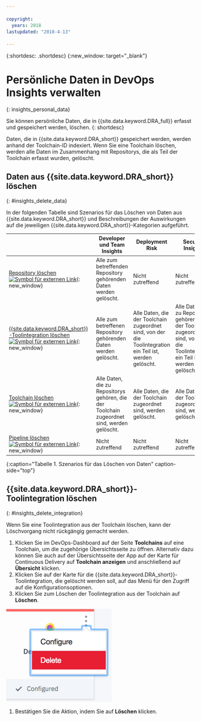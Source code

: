 ```yaml
---

copyright:
  years: 2018
lastupdated: "2018-4-13"

---
```


{:shortdesc: .shortdesc}
{:new_window: target="_blank"}

# Persönliche Daten in DevOps Insights verwalten
{: insights_personal_data}

Sie können persönliche Daten, die in {{site.data.keyword.DRA_full}} erfasst und gespeichert werden, löschen.
{: shortdesc}

Daten, die in {{site.data.keyword.DRA_short}} gespeichert werden, werden anhand der Toolchain-ID indexiert. Wenn Sie eine Toolchain löschen, werden alle Daten im Zusammenhang mit Repositorys, die als Teil der Toolchain erfasst wurden, gelöscht. 

## Daten aus {{site.data.keyword.DRA_short}} löschen
{: #insights_delete_data}

In der folgenden Tabelle sind Szenarios für das Löschen von Daten aus {{site.data.keyword.DRA_short}} und Beschreibungen der Auswirkungen auf die jeweiligen {{site.data.keyword.DRA_short}}-Kategorien aufgeführt.

|  | Developer und Team Insights | Deployment Risk | Security Insights |
|---------|-------------|-------------|-------------|
| [Repository löschen ![Symbol für externen Link](../../icons/launch-glyph.svg "Symbol für externen Link")](/docs/services/ContinuousDelivery/cd_personal_data.html#managing_grit_data){: new_window} |	Alle zum betreffenden Repository gehörenden Daten werden gelöscht.  | Nicht zutreffend| Nicht zutreffend|
| [{{site.data.keyword.DRA_short}}-Toolintegration löschen ![Symbol für externen Link](../../icons/launch-glyph.svg "Symbol für externen Link")](/docs/services/ContinuousDelivery/cd_personal_data.html#managing_toolchains){: new_window} |	Alle zum betreffenen Repository gehörenden Daten werden gelöscht.  | Alle Daten, die der Toolchain zugeordnet sind, von der die Toolintegration ein Teil ist, werden gelöscht. | Alle Daten, die zu Repositorys gehören, die der Toolchain zugeordnet sind, von der die Toolintegration ein Teil ist, werden gelöscht. |
| [Toolchain löschen ![Symbol für externen Link](../../icons/launch-glyph.svg "Symbol für externen Link")](/docs/services/ContinuousDelivery/cd_personal_data.html#managing_toolchains){: new_window} | Alle Daten, die zu Repositorys gehören, die der Toolchain zugeordnet sind, werden gelöscht. | Alle Daten, die der Toolchain zugeordnet sind, werden gelöscht. | Alle Daten, die der Toolchain zugeordnet sind, werden gelöscht. |
| [Pipeline löschen ![Symbol für externen Link](../../icons/launch-glyph.svg "Symbol für externen Link")](/docs/services/ContinuousDelivery/cd_personal_data.html#managing_pipeline_data){: new_window} | Nicht zutreffend| Nicht zutreffend| Nicht zutreffend|
{:caption="Tabelle 1. Szenarios für das Löschen von Daten" caption-side="top"}

## {{site.data.keyword.DRA_short}}-Toolintegration löschen
{: #insights_delete_integration}

Wenn Sie eine Toolintegration aus der Toolchain löschen, kann der Löschvorgang nicht rückgängig gemacht werden.

1. Klicken Sie im DevOps-Dashboard auf der Seite **Toolchains** auf eine Toolchain, um die zugehörige Übersichtsseite zu öffnen. Alternativ dazu können Sie auch auf der Übersichtsseite der App auf der Karte für Continuous Delivery auf **Toolchain anzeigen** und anschließend auf **Übersicht** klicken.
1. Klicken Sie auf der Karte für die {{site.data.keyword.DRA_short}}-Toolintegration, die gelöscht werden soll, auf das Menü für den Zugriff auf die Konfigurationsoptionen.
1. Klicken Sie zum Löschen der Toolintegration aus der Toolchain auf **Löschen**.

  ![Konfigurationsmenü](images/delete_insights_integration.png)

1. Bestätigen Sie die Aktion, indem Sie auf **Löschen** klicken. 
